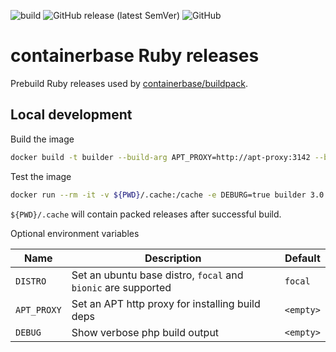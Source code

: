 ![build](https://github.com/containerbase/ruby/actions/workflows/build.yml/badge.svg)
![GitHub release (latest SemVer)](https://img.shields.io/github/v/release/containerbase/ruby)
![GitHub](https://img.shields.io/github/license/containerbase/ruby)

# containerbase Ruby releases

Prebuild Ruby releases used by [containerbase/buildpack](https://github.com/containerbase/buildpack).

## Local development

Build the image

```bash
docker build -t builder --build-arg APT_PROXY=http://apt-proxy:3142 --build-arg DISTRO=focal .
```

Test the image

```bash
docker run --rm -it -v ${PWD}/.cache:/cache -e DEBURG=true builder 3.0.0
```

`${PWD}/.cache` will contain packed releases after successful build.

Optional environment variables

| Name        | Description                                                   | Default   |
| ----------- | ------------------------------------------------------------- | --------- |
| `DISTRO`    | Set an ubuntu base distro, `focal` and `bionic` are supported | `focal`   |
| `APT_PROXY` | Set an APT http proxy for installing build deps               | `<empty>` |
| `DEBUG`     | Show verbose php build output                                 | `<empty>` |
